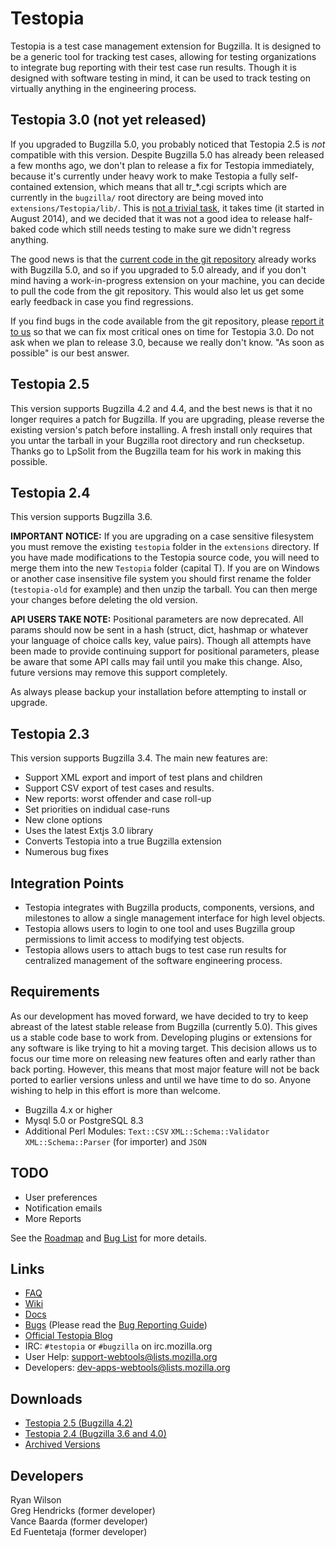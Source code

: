 # Testopia
Testopia is a test case management extension for Bugzilla. It is designed to be a generic tool for tracking test cases, allowing for testing organizations to integrate bug reporting with their test case run results. Though it is designed with software testing in mind, it can be used to track testing on virtually anything in the engineering process.

## Testopia 3.0 (not yet released)

If you upgraded to Bugzilla 5.0, you probably noticed that Testopia 2.5 is *not* compatible with this version. Despite Bugzilla 5.0 has already been released a few months ago, we don't plan to release a fix for Testopia immediately, because it's currently under heavy work to make Testopia a fully self-contained extension, which means that all tr_*.cgi scripts which are currently in the `bugzilla/` root directory are being moved into `extensions/Testopia/lib/`. This is [not a trivial task](https://bugzilla.mozilla.org/show_bug.cgi?id=743652), it takes time (it started in August 2014), and we decided that it was not a good idea to release half-baked code which still needs testing to make sure we didn't regress anything.

The good news is that the [current code in the git repository](https://github.com/bugzilla/extensions-Testopia) already works with Bugzilla 5.0, and so if you upgraded to 5.0 already, and if you don't mind having a work-in-progress extension on your machine, you can decide to pull the code from the git repository. This would also let us get some early feedback in case you find regressions.

If you find bugs in the code available from the git repository, please [report it to us](https://bugzilla.mozilla.org/enter_bug.cgi?product=Testopia&amp;component=General) so that we can fix most critical ones on time for Testopia 3.0. Do not ask when we plan to release 3.0, because we really don't know. "As soon as possible" is our best answer.

## Testopia 2.5

This version supports Bugzilla 4.2 and 4.4, and the best news is that it no longer requires a patch for Bugzilla. If you are upgrading, please reverse the existing version's patch before installing. A fresh install only requires that you untar the tarball in your Bugzilla root directory and run checksetup. Thanks go to LpSolit from the Bugzilla team for his work in making this possible.

## Testopia 2.4

This version supports Bugzilla 3.6.

**IMPORTANT NOTICE:** If you are upgrading on a case sensitive filesystem you must remove the existing `testopia` folder in the `extensions` directory. If you have made modifications to the Testopia source code, you will need to merge them into the new `Testopia` folder (capital T). If you are on Windows or another case insensitive file system you should first rename the folder (`testopia-old` for example) and then unzip the tarball. You can then merge your changes before deleting the old version.

**API USERS TAKE NOTE:** Positional parameters are now deprecated. All params should now be sent in a hash (struct, dict, hashmap or whatever your language of choice calls key, value pairs). Though all attempts have been made to provide continuing support for positional parameters, please be aware that some API calls may fail until you make this change. Also, future versions may remove this support completely.

As always please backup your installation before attempting to install or upgrade.

## Testopia 2.3

This version supports Bugzilla 3.4. The main new features are:

- Support XML export and import of test plans and children
- Support CSV export of test cases and results.
- New reports: worst offender and case roll-up
- Set priorities on indidual case-runs
- New clone options
- Uses the latest Extjs 3.0 library
- Converts Testopia into a true Bugzilla extension
- Numerous bug fixes

## Integration Points

- Testopia integrates with Bugzilla products, components, versions, and milestones to allow a single management interface for high level objects.
- Testopia allows users to login to one tool and uses Bugzilla group permissions to limit access to modifying test objects.
- Testopia allows users to attach bugs to test case run results for centralized management of the software engineering process.

## Requirements

As our development has moved forward, we have decided to try to keep abreast of the latest stable release from Bugzilla (currently 5.0). This gives us a stable code base to work from. Developing plugins or extensions for any software is like trying to hit a moving target. This decision allows us to focus our time more on releasing new features often and early rather than back porting. However, this means that most major feature will not be back ported to earlier versions unless and until we have time to do so. Anyone wishing to help in this effort is more than welcome.

- Bugzilla 4.x or higher
- Mysql 5.0 or PostgreSQL 8.3
- Additional Perl Modules: `Text::CSV` `XML::Schema::Validator` `XML::Schema::Parser` (for importer) and `JSON`

## TODO

- User preferences
- Notification emails
- More Reports

See the [Roadmap](http://wiki.mozilla.org/Testopia:Roadmap) and [Bug List](https://bugzilla.mozilla.org/buglist.cgi?query_format=advanced&amp;short_desc_type=allwordssubstr&amp;short_desc=&amp;product=Testopia&amp;long_desc_type=substring&amp;long_desc=&amp;bug_file_loc_type=allwordssubstr&amp;bug_file_loc=&amp;status_whiteboard_type=allwordssubstr&amp;status_whiteboard=&amp;keywords_type=allwords&amp;keywords=&amp;bug_status=UNCONFIRMED&amp;bug_status=NEW&amp;bug_status=ASSIGNED&amp;bug_status=REOPENED&amp;emailassigned_to1=1&amp;emailtype1=exact&amp;email1=&amp;emailassigned_to2=1&amp;emailreporter2=1&amp;emailqa_contact2=1&amp;emailtype2=exact&amp;email2=&amp;bugidtype=include&amp;bug_id=&amp;votes=&amp;chfieldfrom=&amp;chfieldto=Now&amp;chfieldvalue=&amp;cmdtype=doit&amp;order=Reuse+same+sort+as+last+time&amp;field0-0-0=noop&amp;type0-0-0=noop&amp;value0-0-0=) for more details.

## Links

- [FAQ](http://wiki.mozilla.org/Testopia:FAQ)
- [Wiki](http://wiki.mozilla.org/Testopia)
- [Docs](http://git.mozilla.org/?p=bugzilla/extensions/Testopia.git;a=blob;f=extensions/Testopia/doc/Manual.pdf)
- [Bugs](https://bugzilla.mozilla.org/buglist.cgi?quicksearch=prod%3DTestopia) (Please read the [Bug Reporting Guide](https://wiki.mozilla.org/Testopia:Bug_Reporting_Guide))
- [Official Testopia Blog](http://testopia.blogspot.com/)
- IRC: `#testopia` or `#bugzilla` on irc.mozilla.org
- User Help: support-webtools@lists.mozilla.org
- Developers: dev-apps-webtools@lists.mozilla.org

## Downloads

- [Testopia 2.5 (Bugzilla 4.2)](https://ftp.mozilla.org/pub/mozilla.org/webtools/testopia/testopia-2.5-BUGZILLA-4.2.tar.gz)
- [Testopia 2.4 (Bugzilla 3.6 and 4.0)](https://ftp.mozilla.org/pub/mozilla.org/webtools/testopia/testopia-2.4-BUGZILLA-3.6.tar.gz)
- [Archived Versions](https://ftp.mozilla.org/pub/mozilla.org/webtools/testopia/)

## Developers
Ryan Wilson  
Greg Hendricks (former developer)  
Vance Baarda (former developer)  
Ed Fuentetaja (former developer)  
